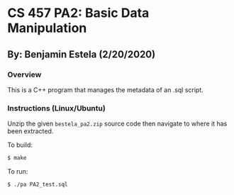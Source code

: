# CS 457 PA2: Basic Data Manipulation

## By: Benjamin Estela (2/20/2020)

### Overview
This is a C++ program that manages the metadata of an .sql script.   

### Instructions (Linux/Ubuntu)
Unzip the given `bestela_pa2.zip` source code then navigate to where it has been extracted.

To build:
```bash
$ make
```

To run:
```bash
$ ./pa PA2_test.sql
```
